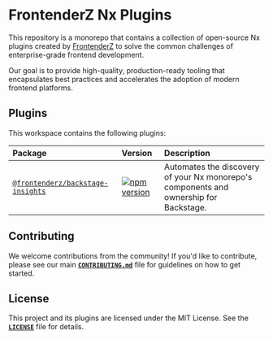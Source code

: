 # FrontenderZ Nx Plugins

This repository is a monorepo that contains a collection of open-source Nx plugins created by [FrontenderZ](https://frontenderz.io) to solve the common challenges of enterprise-grade frontend development.

Our goal is to provide high-quality, production-ready tooling that encapsulates best practices and accelerates the adoption of modern frontend platforms.

## Plugins

This workspace contains the following plugins:

| Package | Version | Description |
| :--- | :--- | :--- |
| [`@frontenderz/backstage-insights`](./packages/backstage-insights/README.md) | [![npm version](https://badge.fury.io/js/%40frontenderz%2Fbackstage-insights.svg)](https://badge.fury.io/js/%40frontenderz%2Fbackstage-insights) | Automates the discovery of your Nx monorepo's components and ownership for Backstage. |

## Contributing

We welcome contributions from the community! If you'd like to contribute, please see our main **[`CONTRIBUTING.md`](./CONTRIBUTING.md)** file for guidelines on how to get started.

## License

This project and its plugins are licensed under the MIT License. See the **[`LICENSE`](./LICENSE)** file for details.